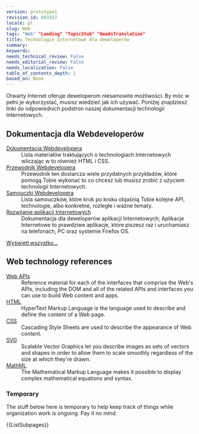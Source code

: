 ```yaml
---
version: prototype1
revision_id: 601917
locale: pl
slug: Web
tags: "Web" "Landing" "TopicStub" "NeedsTranslation"
title: Technologie Internetowe dla deweloperów
summary: 
keywords: 
needs_technical_review: False
needs_editorial_review: False
needs_localization: False
table_of_contents_depth: 1
based_on: None
---
```

<p>Otwarty Internet oferuje deweloperom niesamowite możliwości. By móc w pełni je wykorzystać, musisz wiedzieć jak ich używać. Poniżej znajdziesz linki do odpowiednich podstron naszej dokumentacji technologii Internetowych.</p>
<div class="row topicpage-table">
 <div class="section">
  <h2 class="Documentation" id="Docs_for_add-on_developers" name="Docs_for_add-on_developers">Dokumentacja dla Webdeveloperów</h2>
  <dl>
   <dt>
    <a href="/en-US/docs/Web/Reference" title="/en-US/docs/Web/Reference">Dokumentacja Webdevelopera</a></dt>
   <dd>
    Lista materiałów traktujących o technologiach Internetowych wliczając w to również HTML i CSS.</dd>
   <dt>
    <a href="/en-US/docs/Web/Guide" title="https://addons.mozilla.org/en-US/developers/docs/sdk/latest/">Przewodnik Webdevelopera</a></dt>
   <dd>
    Przewodnik ten dostarcza wiele przydatnych przykładów, które pomogą Tobie wykonać to co chcesz lub musisz zrobić z użyciem technologii Internetowych.</dd>
   <dt>
    <a href="/en-US/docs/Web/Tutorials" title="/en-US/docs/Web/Tutorials">Samouczki Webdevelopera</a></dt>
   <dd>
    Lista samouczków, które krok po kroku objaśnią Tobie kolejne API, technologie, albo konkretne, rozległe i ważne tematy.</dd>
   <dt>
    <a href="/en-US/docs/Web/Apps" title="/en-US/docs/Web/Apps">Rozwijanie aplikacji Internetowych</a></dt>
   <dd>
    Dokumentacja dla deweloperów aplikacji Internetowych; Aplikacje Internetowe to prawdziwe aplikacje, które piszesz raz i uruchamiasz na telefonach, PC oraz systemie Firefox OS.</dd>
  </dl>
  <p><span class="alllinks"><a href="/en-US/docs/tag/Web">Wyświetl wszystko...</a></span></p>
 </div>
 <div class="section">
  <h2 class="Documentation" id="Docs_for_add-on_developers" name="Docs_for_add-on_developers">Web technology references</h2>
  <dl>
   <dt>
    <a href="/en-US/docs/Web/API" title="/en-US/docs/Web/API">Web APIs</a></dt>
   <dd>
    Reference material for each of the interfaces that comprise the Web's APIs, including the DOM and all of the related APIs and interfaces you can use to build Web content and apps.</dd>
   <dt>
    <a href="/en-US/docs/Web/HTML" title="/en-US/docs/Web/HTML">HTML</a></dt>
   <dd>
    HyperText Markup Language is the language used to describe and define the content of a Web page.</dd>
   <dt>
    <a href="/en-US/docs/Web/CSS" title="/en-US/docs/Web/CSS">CSS</a></dt>
   <dd>
    Cascading Style Sheets are used to describe the appearance of Web content.</dd>
   <dt>
    <a href="/en-US/docs/Web/SVG" title="/en-US/docs/Web/SVG">SVG</a></dt>
   <dd>
    Scalable Vector Graphics let you describe images as sets of vectors and shapes in order to allow them to scale smoothly regardless of the size at which they're drawn.</dd>
   <dt>
    <a href="/en-US/docs/Web/MathML" title="/en-US/docs/Web/MathML">MathML</a></dt>
   <dd>
    The Mathematical Markup Language makes it possible to display complex mathematical equations and syntax.</dd>
  </dl>
 </div>
</div>
<h3 id="Temporary">Temporary</h3>
<p>The stuff below here is temporary to help keep track of things while organization work is ongoing. Pay it no mind.</p>
<p>{{ListSubpages}}</p>

